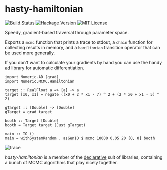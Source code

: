 # hasty-hamiltonian

[![Build Status](https://secure.travis-ci.org/jtobin/hasty-hamiltonian.png)](http://travis-ci.org/jtobin/hasty-hamiltonian)
[![Hackage Version](https://img.shields.io/hackage/v/hasty-hamiltonian.svg)](http://hackage.haskell.org/package/hasty-hamiltonian)
[![MIT License](https://img.shields.io/badge/license-MIT-blue.svg)](https://github.com/jtobin/hasty-hamiltonian/blob/master/LICENSE)


Speedy, gradient-based traversal through parameter space.

Exports a `mcmc` function that prints a trace to stdout, a `chain` function for
collecting results in memory, and a `hamiltonian` transition operator that can
be used more generally.

If you don't want to calculate your gradients by hand you can use the handy
[ad](https://hackage.haskell.org/package/ad) library for automatic
differentiation.

    import Numeric.AD (grad)
    import Numeric.MCMC.Hamiltonian

    target :: RealFloat a => [a] -> a
    target [x0, x1] = negate ((x0 + 2 * x1 - 7) ^ 2 + (2 * x0 + x1 - 5) ^ 2)

    gTarget :: [Double] -> [Double]
    gTarget = grad target

    booth :: Target [Double]
    booth = Target target (Just gTarget)

    main :: IO ()
    main = withSystemRandom . asGenIO $ mcmc 10000 0.05 20 [0, 0] booth

![trace](https://dl.dropboxusercontent.com/spa/u0s6617yxinm2ca/h6ty39dl.png)

*hasty-hamiltonian* is a member of the [declarative][decl] suit of libraries,
containing a bunch of MCMC algorithms that play nicely together.

[decl]: https://github.com/jtobin/declarative
